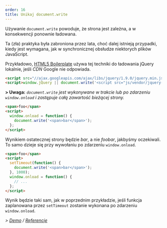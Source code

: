 ```yaml
---
order: 16
title: Unikaj document.write
---
```


Używanie `document.write` powoduje, że strona jest zależna, a w konsekwencji ponownie ładowana.

Ta (zła) praktyka była zabroniona przez lata, choć dalej istnieją przypadki, kiedy jest wymagana, jak w synchronicznej obsłudze niektorych plików JavaScript.

Przykładowo, [HTML5 Boilerplate](https://github.com/h5bp/html5-boilerplate/) używa tej techniki do ładowania jQuery lokalnie, jeśli *CDN* Google nie odpowiada.

```html
<script src="//ajax.googleapis.com/ajax/libs/jquery/1.9.0/jquery.min.js"></script>
<script>window.jQuery || document.write('<script src="js/vendor/jquery-1.9.0.min.js"><\/script>')</script>
```
**> Uwaga:** *`document.write` jest wykonywane w trakcie lub po zdarzeniu `window.onload` i zastępuje całą zawartość bieżącej strony.*

```html
<span>foo</span>
<script>
  window.onload = function() {
    document.write('<span>bar</span>');
  };
</script>
```
Wynikiem ostatecznej strony będzie *bar*, a nie *foobar*, jakbyśmy oczekiwali. To samo dzieje się przy wywołaniu po zdarzeniu `window.onload`.

```html
<span>foo</span>
<script>
  setTimeout(function() {
    document.write('<span>bar</span>');
  }, 1000);
  window.onload = function() {
    // ...
  };
</script>
```
Wynik będzie taki sam, jak w poprzednim przykładzie, jeśli funkcja zaplanowana przez `setTimeout` zostanie wykonana po zdarzeniu `window.onload`.

*> [Demo](http://jsbin.com/aqavin/2/quiet) / [Referencje](https://github.com/zenorocha/browser-diet/wiki/References#avoid-documentwrite)*
